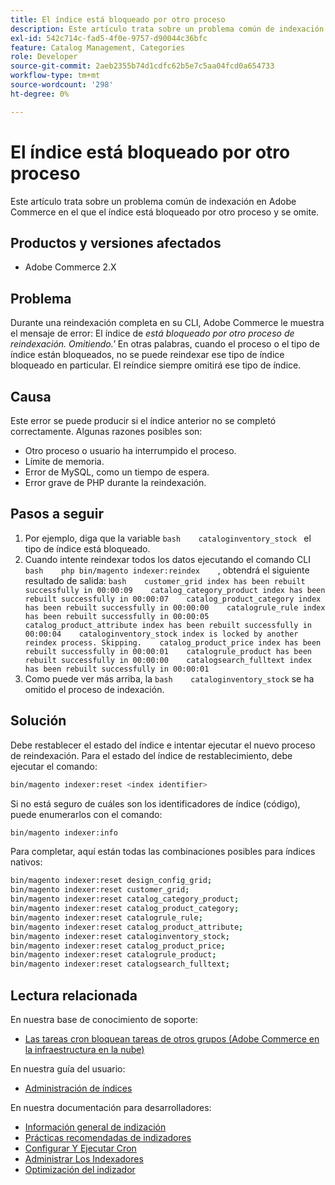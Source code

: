 ```yaml
---
title: El índice está bloqueado por otro proceso
description: Este artículo trata sobre un problema común de indexación en Adobe Commerce en el que el índice está bloqueado por otro proceso y se omite.
exl-id: 542c714c-fad5-4f0e-9757-d90044c36bfc
feature: Catalog Management, Categories
role: Developer
source-git-commit: 2aeb2355b74d1cdfc62b5e7c5aa04fcd0a654733
workflow-type: tm+mt
source-wordcount: '298'
ht-degree: 0%

---
```


# El índice está bloqueado por otro proceso

Este artículo trata sobre un problema común de indexación en Adobe Commerce en el que el índice está bloqueado por otro proceso y se omite.

## Productos y versiones afectados

* Adobe Commerce 2.X

## Problema

Durante una reindexación completa en su CLI, Adobe Commerce le muestra el mensaje de error: El índice de *está bloqueado por otro proceso de reindexación. Omitiendo.&#39;* En otras palabras, cuando el proceso o el tipo de índice están bloqueados, no se puede reindexar ese tipo de índice bloqueado en particular. El reíndice siempre omitirá ese tipo de índice.

## Causa

Este error se puede producir si el índice anterior no se completó correctamente. Algunas razones posibles son:

* Otro proceso o usuario ha interrumpido el proceso.
* Límite de memoria.
* Error de MySQL, como un tiempo de espera.
* Error grave de PHP durante la reindexación.

## Pasos a seguir

1. Por ejemplo, diga que la variable    ```bash    cataloginventory_stock ```    el tipo de índice está bloqueado.
1. Cuando intente reindexar todos los datos ejecutando el comando CLI    ```bash    php bin/magento indexer:reindex    ```, obtendrá el siguiente resultado de salida:    ```bash    customer_grid index has been rebuilt successfully in 00:00:09    catalog_category_product index has been rebuilt successfully in 00:00:07    catalog_product_category index has been rebuilt successfully in 00:00:00    catalogrule_rule index has been rebuilt successfully in 00:00:05    catalog_product_attribute index has been rebuilt successfully in 00:00:04    cataloginventory_stock index is locked by another reindex process. Skipping.    catalog_product_price index has been rebuilt successfully in 00:00:01    catalogrule_product has been rebuilt successfully in 00:00:00    catalogsearch_fulltext index has been rebuilt successfully in 00:00:01    ```
1. Como puede ver más arriba, la    ```bash    cataloginventory_stock```    se ha omitido el proceso de indexación.


## Solución

Debe restablecer el estado del índice e intentar ejecutar el nuevo proceso de reindexación. Para el estado del índice de restablecimiento, debe ejecutar el comando:

```bash
bin/magento indexer:reset <index identifier>
```

Si no está seguro de cuáles son los identificadores de índice (código), puede enumerarlos con el comando:

```bash
bin/magento indexer:info
```

Para completar, aquí están todas las combinaciones posibles para índices nativos:

```bash
bin/magento indexer:reset design_config_grid;
bin/magento indexer:reset customer_grid;
bin/magento indexer:reset catalog_category_product;
bin/magento indexer:reset catalog_product_category;
bin/magento indexer:reset catalogrule_rule;
bin/magento indexer:reset catalog_product_attribute;
bin/magento indexer:reset cataloginventory_stock;
bin/magento indexer:reset catalog_product_price;
bin/magento indexer:reset catalogrule_product;
bin/magento indexer:reset catalogsearch_fulltext;
```


## Lectura relacionada

En nuestra base de conocimiento de soporte:

* [Las tareas cron bloquean tareas de otros grupos (Adobe Commerce en la infraestructura en la nube)](/help/troubleshooting/miscellaneous/cron-tasks-lock-tasks-from-other-groups.md)

En nuestra guía del usuario:

* [Administración de índices](https://experienceleague.adobe.com/es/docs/commerce-admin/systems/tools/index-management?itm_source=merchdocs&itm_medium=search_page&itm_campaign=federated_search&itm_term=reindexing)

En nuestra documentación para desarrolladores:

* [Información general de indización](https://developer.adobe.com/commerce/php/development/components/indexing/)
* [Prácticas recomendadas de indizadores](https://experienceleague.adobe.com/es/docs/commerce-operations/performance-best-practices/configuration)
* [Configurar Y Ejecutar Cron](https://experienceleague.adobe.com/es/docs/commerce-operations/configuration-guide/cli/configure-cron-jobs)
* [Administrar Los Indexadores](https://experienceleague.adobe.com/es/docs/commerce-operations/configuration-guide/cli/manage-indexers)
* [Optimización del indizador](https://developer.adobe.com/commerce/php/development/components/indexing/optimization/)

